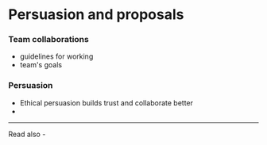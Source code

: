 # Persuasion and proposals
### Team collaborations
- guidelines for working
- team's goals


### Persuasion

- Ethical persuasion builds trust and collaborate better
- 

---
Read also - 